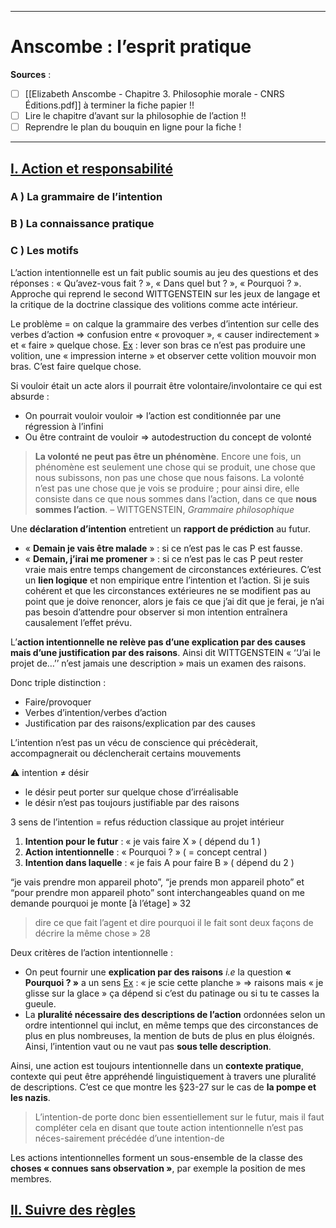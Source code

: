 ***
# Anscombe : l’esprit pratique
**Sources** : 
- [ ] [[Elizabeth Anscombe - Chapitre 3. Philosophie morale - CNRS Éditions.pdf]] à terminer la fiche papier !! 
- [ ] Lire le chapitre d’avant sur la philosophie de l’action !! 
- [ ] Reprendre le plan du bouquin en ligne pour la fiche ! 
***
## <u>I. Action et responsabilité</u> 

### A ) La grammaire de l’intention 

### B ) La connaissance pratique 

### C ) Les motifs 

L’action intentionnelle est un fait public soumis au jeu des questions et des réponses : « Qu’avez-vous fait ? », « Dans quel but ? », « Pourquoi ? ». Approche qui reprend le second WITTGENSTEIN sur les jeux de langage et la critique de la doctrine classique des volitions comme acte intérieur. 

Le problème = on calque la grammaire des verbes d’intention sur celle des verbes d’action ⇒ confusion entre  « provoquer », « causer indirectement » et « faire » quelque chose. <u>Ex</u> : lever son bras ce n’est pas produire une volition, une « impression interne » et observer cette volition mouvoir mon bras. C’est faire quelque chose. 

Si vouloir était un acte alors il pourrait être volontaire/involontaire ce qui est absurde : 
- On pourrait vouloir vouloir ⇒ l’action est conditionnée par une régression à l’infini 
- Ou être contraint de vouloir ⇒ autodestruction du concept de volonté 

> **La volonté ne peut pas être un phénomène**. Encore une fois, un phénomène est seulement une chose qui se produit, une chose que nous subissons, non pas une chose que nous faisons. La volonté n’est pas une chose que je vois se produire ; pour ainsi dire, elle consiste dans ce que nous sommes dans l’action, dans ce que **nous sommes l’action**. – WITTGENSTEIN, *Grammaire philosophique*

Une **déclaration d’intention** entretient un **rapport de prédiction** au futur. 
- « **Demain je vais être malade** » : si ce n’est pas le cas P est fausse. 
- « **Demain, j’irai me promener** » : si ce n’est pas le cas P peut rester vraie mais entre temps changement de circonstances extérieures. C’est un **lien logique** et non empirique entre l’intention et l’action. Si je suis cohérent et que les circonstances extérieures ne se modifient pas au point que je doive renoncer, alors je fais ce que j’ai dit que je ferai, je n’ai pas besoin d’attendre pour observer si mon intention entraînera causalement l’effet prévu. 

L’**action intentionnelle ne relève pas d’une explication par des causes mais d’une justification par des raisons**. Ainsi dit WITTGENSTEIN « ‘‘J’ai le projet de…’’ n’est jamais une description » mais un examen des raisons. 

Donc triple distinction : 
- Faire/provoquer 
- Verbes d’intention/verbes d’action 
- Justification par des raisons/explication par des causes 

L’intention n’est pas un vécu de conscience qui précèderait, accompagnerait ou déclencherait certains mouvements

⚠ intention ≠ désir 
- le désir peut porter sur quelque chose d’irréalisable 
- le désir n’est pas toujours justifiable par des raisons 

3 sens de l’intention = refus réduction classique au projet intérieur 
1. **Intention pour le futur** : « je vais faire X » ( dépend du 1 )
2. **Action intentionnelle** : « Pourquoi ? » ( = concept central )
3. **Intention dans laquelle** : « je fais A pour faire B » ( dépend du 2 )

“je vais prendre mon appareil photo”, “je prends mon appareil photo” et “pour prendre mon appareil photo” sont interchangeables quand on me demande pourquoi je monte [à l’étage] » 32

> dire ce que fait l’agent et dire pourquoi il le fait sont deux façons de décrire la même chose » 28

Deux critères de l’action intentionnelle : 
- On peut fournir une **explication par des raisons** *i.e* la question **« Pourquoi ? »** a un sens <u>Ex</u> : « je scie cette planche » ⇒ raisons mais « je glisse sur la glace » ça dépend si c’est du patinage ou si tu te casses la gueule. 
- La **pluralité nécessaire des descriptions de l’action** ordonnées selon un ordre intentionnel qui inclut, en même temps que des circonstances de plus en plus nombreuses, la mention de buts de plus en plus éloignés. Ainsi, l’intention vaut ou ne vaut pas **sous telle description**. 

Ainsi, une action est toujours intentionnelle dans un **contexte pratique**, contexte qui peut être appréhendé linguistiquement à travers une pluralité de descriptions. C’est ce que montre les §23-27 sur le cas de **la pompe et les nazis**. 

> L’intention-de porte donc bien essentiellement sur le futur, mais il faut compléter cela en disant que toute action intentionnelle n’est pas néces-sairement précédée d’une intention-de

Les actions intentionnelles forment un sous-ensemble de la classe des **choses « connues sans observation »**, par exemple la position de mes membres. 

## <u>II. Suivre des règles</u>










